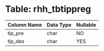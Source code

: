 # Table: rhh_tbtippreg

| Column Name | Data Type | Nullable |
|-------------|-----------|----------|
| tip_pre | char | NO |
| tip_des | char | YES |
